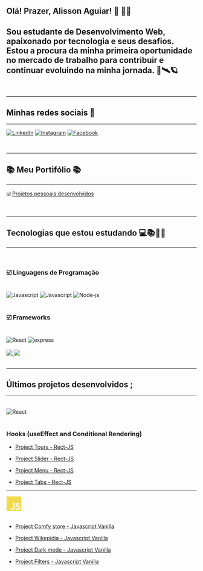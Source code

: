 ## Olá! Prazer, Alisson Aguiar! 🤙 🧑‍💻

## Sou estudante de Desenvolvimento Web, apaixonado por tecnologia e seus desafios. Estou a procura da minha primeira oportunidade no mercado de trabalho para contribuir e continuar evoluindo na minha jornada. 🚀🛰️🪐
<br>
<hr>

## Minhas redes sociais 🔗

<hr>

[![LinkedIn](https://img.shields.io/badge/LinkedIn-0077B5?style=for-the-badge&logo=linkedin&logoColor=white)](https://www.linkedin.com/in/alisson-aguiars2k/)
[![Instagram](https://img.shields.io/badge/Instagram-E4405F?style=for-the-badge&logo=instagram&logoColor=white)](https://www.instagram.com/alisson_aguiars2k/)
[![Facebook](https://img.shields.io/badge/Facebook-1877F2?style=for-the-badge&logo=facebook&logoColor=white)](https://www.facebook.com/alisson.rocha.7127)

<br>

<hr>

## 📚 Meu Portifólio  📚

<hr>

☑️ [Projetos pessoais desenvolvidos](https://alisson-aguiars2k.github.io/project_portfolio/)

<br>
<hr>

## Tecnologias que estou estudando 💻📚💙🧡

<hr>

<div style="display: inline_block, padding: 10px " ><br>

### ☑️ Linguagens de Programação

<br>
    <img  align="center" src="https://cdn.jsdelivr.net/gh/devicons/devicon/icons/javascript/javascript-original.svg" heigth="30" width="40"alt="Javascript">
    <img  align="center" src="https://cdn.jsdelivr.net/gh/devicons/devicon/icons/typescript/typescript-original.svg" heigth="30" width="40"alt="Javascript">
    <img  align="center" src="https://cdn.jsdelivr.net/gh/devicons/devicon/icons/nodejs/nodejs-plain.svg" heigth="30" width="40"alt="Node-js">
    
</div>
<div style="display: inline_block"><br>

### ☑️ Frameworks

<br>
    <img  align="center" src="https://cdn.jsdelivr.net/gh/devicons/devicon/icons/react/react-original-wordmark.svg" heigth="30" width="40"alt="React">
    <img  align="center" src="https://cdn.jsdelivr.net/gh/devicons/devicon/icons/express/express-original.svg" heigth="30" width="40"alt="express">
</div>

<br>

<div>
    <a href="https://github.com/alisson-aguiars2k">
    <img height="180em" src="https://github-readme-stats.vercel.app/api?username=alisson-aguiars2k&show_icons==true&theme=dracula&inclue_all_commits=true&count_private=true">
    <img height="180em" src="https://github-readme-stats.vercel.app/api/top-langs/?username=alisson-aguiars2k&layout=compact&langs_count=16&theme=dracula">
    </a>
</div>

<br>
<hr>

## Últimos projetos desenvolvidos ;

<hr>
<br>

<div>
<img  align="center" src="https://cdn.jsdelivr.net/gh/devicons/devicon/icons/react/react-original-wordmark.svg" heigth="30" width="40"alt="React">
</div>

<br>

### Hooks (useEffect and Conditional Rendering)

- [Project Tours - Rect-JS](https://alisson-aguiars2k.github.io/tours/)

- [Project Slider - Rect-JS](https://alisson-aguiars2k.github.io/slider/)

- [Project Menu - Rect-JS](https://alisson-aguiars2k.github.io/menu/)

- [Project Tabs - Rect-JS](https://alisson-aguiars2k.github.io/tabs/)

<hr>

<div><img  align="center" src="https://raw.githubusercontent.com/devicons/devicon/master/icons/javascript/javascript-plain.svg" heigth="30" width="40"alt="Javascript"></div>

<br>

- [Project Comfy store - Javascript Vanilla](https://alisson-aguiars2k.github.io/comfy-store/)

- [Project Wikepidia - Javascript Vanilla](https://alisson-aguiars2k.github.io/wikipedia/)

- [Project Dark mode - Javascript Vanilla](https://alisson-aguiars2k.github.io/dark-mode/)

- [Project Filters - Javascript Vanilla](https://alisson-aguiars2k.github.io/filters/)

<br>

